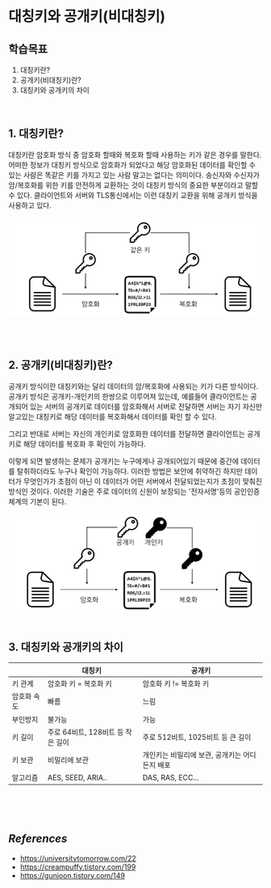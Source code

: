 # 대칭키와 공개키(비대칭키)
## 학습목표
1. 대칭키란?
2. 공개키(비대칭키)란?
3. 대칭키와 공개키의 차이

<br/>

## 1. 대칭키란?
대칭키란 암호화 방식 중 암호화 할때와 복호화 할때 사용하는 키가 같은 경우를 말한다. 어떠한 정보가 대칭키 방식으로 암호화가 되었다고 해당 암호화된 데이터를 확인할 수 있는 사람은 똑같은 키를 가지고 있는 사람 말고는 없다는 의미이다. 송신자와 수신자가 암/복호화를 위한 키를 안전하게 교환하는 것이 대칭키 방식의 중요한 부분이라고 말할 수 있다. 클라이언트와 서버와 TLS통신에서는 이런 대칭키 교환을 위해 공개키 방식을 사용하고 있다.

![대칭키](./image/대칭키.png)

<br/>
<br/>

## 2. 공개키(비대칭키)란?
공개키 방식이란 대칭키와는 달리 데이터의 암/복호화에 사용되는 키가 다른 방식이다. 공개키 방식은 공개키-개인키의 한쌍으로 이루어져 있는데, 예를들어 클라이언트는 공개되어 있는 서버의 공개키로 데이터를 암호화해서 서버로 전달하면 서버는 자기 자신만 알고있는 대칭키로 해당 데이터를 복호화해서 데이터를 확인 할 수 있다.

그리고 반대로 서버는 자신의 개인키로 암호화한 데이터를 전달하면 클라이언트는 공개키로 해당 데이터를 복호화 후 확인이 가능하다.

이렇게 되면 발생하는 문제가 공개키는 누구에게나 공개되어있기 때문에 중간에 데이터를 탈취하더라도 누구나 확인이 가능하다. 이러한 방법은 보안에 취약하긴 하지만 데이터가 무엇인가가 초점이 아닌 이 데이터가 어떤 서버에서 전달되었는지가 초점이 맞춰진 방식인 것이다.
이러한 기술은 주로 데이터의 신원이 보장되는 '전자서명'등의 공인인증체계의 기본이 된다.

![공개키](./image/공개키.png)
<br/>
<br/>

## 3. 대칭키와 공개키의 차이
 ||대칭키|공개키|
|------|---|---|
|키 관계|암호화 키 = 복호화 키|암호화 키 != 복호화 키|
|암호화 속도|빠름|느림|
|부인방지|불가능|가능|
|키 길이|주로 64비트, 128비트 등 작은 길이|주로 512비트, 1025비트 등 큰 길이|
|키 보관|비밀리에 보관|개인키는 비밀리에 보관, 공개키는 어디든지 배포|
|알고리즘|AES, SEED, ARIA..|DAS, RAS, ECC...



<br/>
<br/>
<br/>

## _References_
- https://universitytomorrow.com/22
- https://creampuffy.tistory.com/199
- https://gunjoon.tistory.com/149